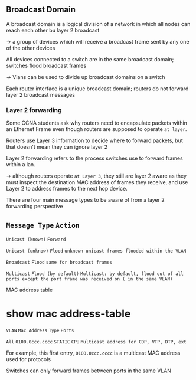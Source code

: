 ## Broadcast Domain

A broadcast domain is a logical division of a network in which all nodes can reach each other bu layer 2 broadcast 

  -> a group of devices which will receive a broadcast frame sent by any one of the other devices 
  
All devices connected to a switch are in the same broadcast domain; switches flood broadcast frames 

  -> Vlans can be used to divide up broadcast domains on a switch

Each router interface is a unique broadcast domain; routers do not forward layer 2 broadcast messages

### Layer 2 forwarding 

Some CCNA students ask why routers need to encapsulate packets within an Ethernet Frame even though routers are supposed to operate `at layer`. 

Routers use Layer 3 information to decide where to forward packets, but that doesn't mean they can ignore layer 2

Layer 2 forwarding refers to the process switches use to forward frames within a lan. 

-> although routers operate `at Layer 3`, they still are layer 2 aware as they must inspect the destination MAC address of frames they receive, and use Layer 2 to address frames to the next hop device. 


There are four main message types to be aware of from a layer 2 forwarding perspective

## `Message Type`        `Action`


`Unicast (known)`     `Forward`

`Unicast (unknow)`    `Flood`       `unknown unicast frames flooded within the VLAN`

`Broadcast`           `Flood`        `same for broadcast frames`

`Multicast`           `Flood (by default)`      `Multicast: by default, flood out of all ports except the port frame was received on ( in the same VLAN)`

MAC address table 

# show mac address-table
 
`VLAN`    `Mac Address`        `Type`      `Ports`
    
`All`      `0100.0ccc.cccc`    `STATIC`     `CPU`        `Multicast address for CDP, VTP, DTP, ext`

For example, this first entry, `0100.0ccc.cccc` is a multicast MAC address used for protocols

Switches can only forward frames between ports in the same VLAN
